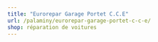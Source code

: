 ```yaml
---
title: "Eurorepar Garage Portet C.C.E"
url: /palaminy/eurorepar-garage-portet-c-c-e/
shop: réparation de voitures
---
```

